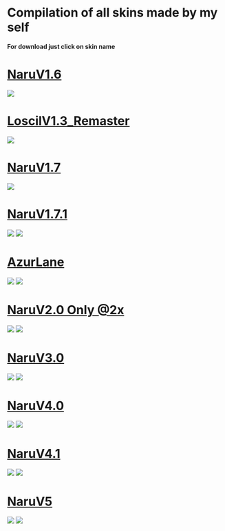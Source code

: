 # Compilation of all skins made by my self


**For download just click on skin name**


# [NaruV1.6](https://naru.s-ul.eu/Y16IQKY0)
![](https://pp.userapi.com/c837223/v837223994/7934b/KPg2-M5NFWk.jpg)

# [LoscilV1.3_Remaster](https://www.dropbox.com/s/ld8aipepjrm1kk8/Loscil%20V1.3_Remaster.osk?dl=0)
![](https://pp.userapi.com/c837223/v837223994/79341/6_zsm_2PMZw.jpg)

# [NaruV1.7](https://naru.s-ul.eu/Sffjf7zA)
![](https://pp.userapi.com/c840432/v840432997/369c4/eKY5Jdjzs8k.jpg)

# [NaruV1.7.1](https://naru.s-ul.eu/6LTFgOE8)
![](https://pp.userapi.com/c841023/v841023773/60d18/qIYlW3xmgDM.jpg)
![](https://pp.userapi.com/c840432/v840432997/369c4/eKY5Jdjzs8k.jpg)

# [AzurLane](https://ujico.s-ul.eu/t6Lpk7eP)
![](https://ujico.s-ul.eu/1Esx0W7M)
![](https://ujico.s-ul.eu/mxufQ0ik)

# [NaruV2.0 Only @2x](https://ujico.s-ul.eu/BVujIqzW)
![](https://ujico.s-ul.eu/0VtBmArC)
![](https://ujico.s-ul.eu/GhvkYuvE)

# [NaruV3.0](http://www.mediafire.com/file/ib7o9w70ze5tvay/-_%2523_NaruV3.0.osk/file)
![](https://pp.userapi.com/c849020/v849020438/c328b/arYonejvM8I.jpg)
![](https://pp.userapi.com/c849020/v849020438/c32a9/FxHoF08buaM.jpg)


# [NaruV4.0](http://www.mediafire.com/file/kcavsi5gj0y7qjl/-+%23+NaruV4.0.osk)
![](https://i.imgur.com/3lhOYrB.png)
![](https://i.imgur.com/axItEHh.png)


# [NaruV4.1](https://mega.nz/#!SxlkSQKD!mhLqEMtfDGyYlACkDzNNlhXb5gL_emYEFvhQGuka6CI)
![](https://i.imgur.com/cPIbR1k.png)
![](https://i.imgur.com/0W2LdCu.jpg)


# [NaruV5](https://www.mediafire.com/file/3opiz24wj9aiqab/-_%23_NaruV5.osk/file)
![](https://sun9-70.userapi.com/c206824/v206824753/791ac/sns6wTF5lTE.jpg)
![](https://sun9-49.userapi.com/c206824/v206824753/791de/y_-q8Ue7nZY.jpg)

